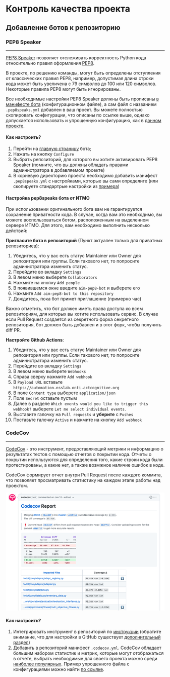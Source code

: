 # Контроль качества проекта

## Добавление ботов к репозиторию

### PEP8 Speaker

---

[PEP8 Speaker](https://github.com/OrkoHunter/pep8speaks) позволяет отслеживать корректность Python кода относительно правил оформления [PEP8](https://peps.python.org/pep-0008/).

В проекте, по решению команды, могут быть определены отступления от классических правил PEP8,
например, допустимая длина строки кода может быть увеличена с 79 символов до 100 или 120 символов.
Некоторые правила PEP8 могут быть игнорированы.

Все необходимые настройки PEP8 Speaker должны быть прописаны [в манифесте бота](https://github.com/OrkoHunter/pep8speaks#configuration) (конфигурационном файле), а сам файл с названием `.pep8speaks.yml` добавлен в ваш проект. Вы можете полностью скопировать конфигурации, что описаны по ссылке выше, однако допускается использовать и упрощенную конфигурацию, как в [данном проекте](https://github.com/aimclub/FEDOT/blob/master/.pep8speaks.yml).

#### Как настроить?

1. Перейти на [главную страницу](https://github.com/apps/pep8-speaks) бота;
2. Нажать на кнопку `Configure`
3. Выбрать репозиторий, для которого вы хотите активировать PEP8 Speaker (помните, что вы должны обладать правами администратора в добавляемом проекте)
4. В корневую директорию проекта необходимо добавить манифест `.pep8speaks.yml` с настройками, которые вы сами определите (или скопируете стандартрые настройки из [примера](https://github.com/OrkoHunter/pep8speaks#configuration))

#### Настройка pep8speaks бота от ИТМО

При использовании оригинального бота вам не гарантируется сохранение приватности кода. В случае, когда вам это необходимо, вы можете воспользоваться ботом, расположенным на выделенном сервере ИТМО. Для этого, вам необходимо выполнить несколько действий:

**Пригласите бота в репозиторий** (Пункт актуален только для приватных репозиториев):

1. Убедитесь, что у вас есть статус Maintainer или Owner для репозитория или группы. Если такового нет, то попросите администратора изменить статус.
2. Перейдите во вкладку `Settings`
3. В левом меню выберете `Collaborators`
4. Нажмите на кнопку `Add people`
5. В появившемся окне введите `aim-pep8-bot` и выберете его
6. Нажмите `Add aim-pep8-bot to this repository`
7. Дождитесь, пока бот примет приглашение (примерно час)

Важно отметить, что бот должен иметь права доступа ко всем репозиториям, для которых вы хотите использовать сервис.
В случае если Pull Request создается из секретного форка секретного репозитория, бот должен быть добавлен и в этот форк, чтобы получить diff PR.

**Настройте Github Actions**:

1. Убедитесь, что у вас есть статус Maintainer или Owner для репозитория или группы. Если такового нет, то попросите администратора изменить статус.
2. Перейдите во вкладку `Settings`
3. В левом меню выберете `Webhooks`
4. Справа сверху нажмите `Add webhook`
5. В `Payload URL` вставьте `https://automation.nsslab.onti.actcognitive.org`
6. В поле `Content type` выберете `application/json`
7. Поле `Secret` оставьте пустым
8. Далее в разделе `Which events would you like to trigger this webhook?` выберете `Let me select individual events.`
9. Выставите галочку на `Pull requests` и **уберите** с `Pushes`
10. Поставьте галочку `Active` и нажмите на кнопку `Add webhook`

### CodeCov

---

[CodeCov](https://about.codecov.io) - это инструмент, предоставляющий метрики и информацию о результатах
тестов с помощью отчетов о покрытии кода. Отчеты о покрытии используются для определения того,
какие строки кода были протестированы, а какие нет, а также возмжное наличие ошибок в коде.

CodeCov формирует отчет внутри Pull Request после каждого коммита, что позволяет просматривать
статистику на каждом этапе работы над проектом.

![CodeCov message example](images/codecov.png)

#### Как настроить?

1. Интегрировать инструмент в репозиторий по [инструкции](https://docs.codecov.com/docs/quick-start) (обратите внимание, что для настройки в GitHub существует [дополнительный раздел](https://docs.codecov.com/docs/github-tutorial))
2. Добавить в репозиторий манифест `.codecov.yml`. CodeCov обладает большим набором статистик и метрик, которые могут отображаться в отчете, выбрать необходимые для своего проекта можно среди [наиболее популярных](https://docs.codecov.com/docs/common-recipe-list). Пример упрощенного файла с конфигурациями можно найти [по ссылке](https://github.com/aimclub/FEDOT/blob/master/.codecov.yml).
